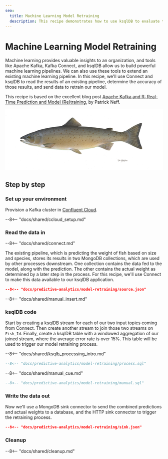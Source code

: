 ```yaml
---
seo:
  title: Machine Learning Model Retraining
  description: This recipe demonstrates how to use ksqlDB to evaluate the predictions of a machine learning model and send data to retrain the model when needed.
---
```


# Machine Learning Model Retraining

Machine learning provides valuable insights to an organization, and tools like Apache Kafka, Kafka Connect, and ksqlDB allow us to build powerful machine learning pipelines. We can also use these tools to extend an existing machine learning pipeline. In this recipe, we'll use Connect and ksqlDB to read the results of an existing pipeline, determine the accuracy of those results, and send data to retrain our model.

This recipe is based on the excellent blog post [Apache Kafka and R: Real-Time Prediction and Model (Re)training](https://www.confluent.io/blog/how-baader-built-a-predictive-analytics-machine-learning-system-with-kafka-and-rstudio/?utm_source=github&utm_medium=ksqldb_recipes&utm_campaign=model_retraining), by Patrick Neff.

![model retraining](../../img/atlantic-salmon.jpg)

## Step by step

### Set up your environment

Provision a Kafka cluster in [Confluent Cloud](https://www.confluent.io/confluent-cloud/tryfree/?utm_source=github&utm_medium=ksqldb_recipes&utm_campaign=model_retraining).

--8<-- "docs/shared/ccloud_setup.md"

### Read the data in

--8<-- "docs/shared/connect.md"

The existing pipeline, which is predicting the weight of fish based on size and species, stores its results in two MongoDB collections, which are used by other processes downstream. One collection contains the data fed to the model, along with the prediction. The other contains the actual weight as determined by a later step in the process. For this recipe, we'll use Connect to make this data available to our ksqlDB application.

```json
--8<-- "docs/predictive-analytics/model-retraining/source.json"
```

--8<-- "docs/shared/manual_insert.md"

### ksqlDB code

Start by creating a ksqlDB stream for each of our two input topics coming from Connect. Then create another stream to join those two streams on `Fish_Id`. Finally, create a ksqlDB table with a windowed aggregation of our joined stream, where the average error rate is over 15%. This table will be used to trigger our model retraining process.

--8<-- "docs/shared/ksqlb_processing_intro.md"

```sql
--8<-- "docs/predictive-analytics/model-retraining/process.sql"
```

--8<-- "docs/shared/manual_cue.md"

```sql
--8<-- "docs/predictive-analytics/model-retraining/manual.sql"
```

### Write the data out

Now we'll use a MongoDB sink connector to send the combined predictions and actual weights to a database, and the HTTP sink connector to trigger the retraining process.

```json
--8<-- "docs/predictive-analytics/model-retraining/sink.json"
```

### Cleanup

--8<-- "docs/shared/cleanup.md"
